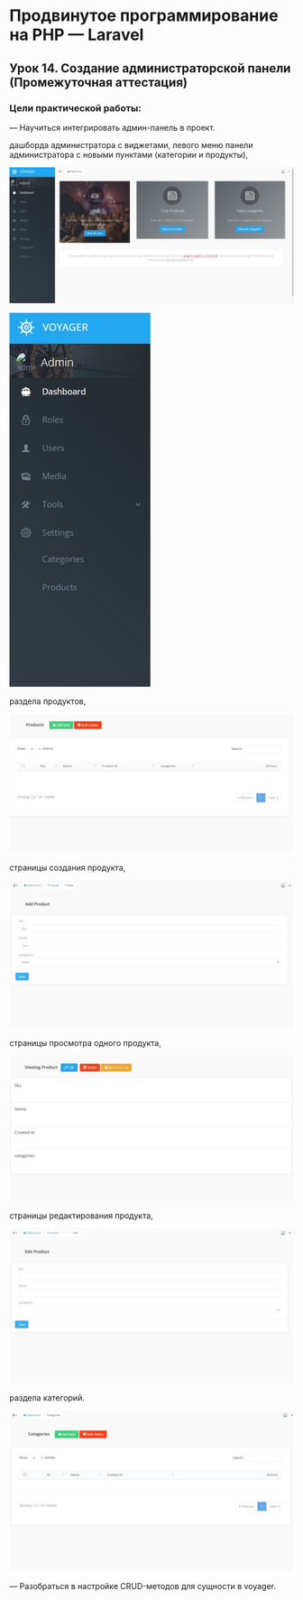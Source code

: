 # Продвинутое программирование на PHP — Laravel

## Урок 14. Создание администраторской панели (Промежуточная аттестация)

### Цели практической работы:

— Научиться интегрировать админ-панель в проект.

  дашборда администратора с виджетами,
  левого меню панели администратора с новыми пунктами (категории и продукты),

![Скриншот](admin.jpg)

![Скриншот](menu.jpg)

раздела продуктов,

![Скриншот](products.jpg)

страницы создания продукта,

![Скриншот](add.jpg)

страницы просмотра одного продукта,

![Скриншот](view.jpg)

страницы редактирования продукта,

![Скриншот](edit.jpg)

 раздела категорий.

![Скриншот](category.jpg)


— Разобраться в настройке CRUD-методов для сущности в voyager.


